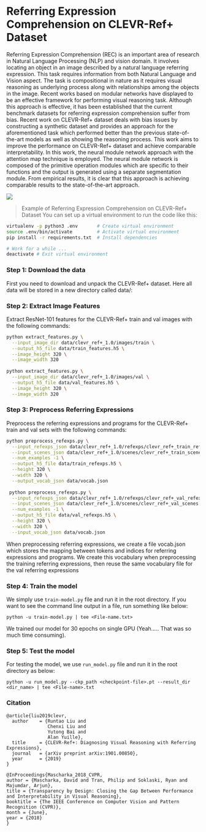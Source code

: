 # Referring Expression Comprehension on CLEVR-Ref+ Dataset

Referring Expression Comprehension (REC) is an important area of research in Natural Language Processing (NLP) and vision domain. It involves locating an object in
an image described by a natural language referring expression. This task requires information from both Natural Language and Vision aspect. The task is compositional
in nature as it requires visual reasoning as underlying process along with relationships among the objects in the image. Recent works based on modular networks have
displayed to be an effective framework for performing visual reasoning task.
Although this approach is effective, it has been established that the current benchmark datasets for referring expression comprehension suffer from bias. Recent work
on CLEVR-Ref+ dataset deals with bias issues by constructing a synthetic dataset and provides an approach for the aforementioned task which performed better than
the previous state-of-the-art models as well as showing the reasoning process. This work aims to improve the performance on CLEVR-Ref+ dataset and achieve comparable interpretability. In this work, the neural module network approach with the attention map technique is employed. The neural module network is composed of the primitive operation modules which are specific to their functions and the output is generated using a separate segmentation module. From empirical results, it is clear that this approach is achieving comparable results to the state-of-the-art approach.

![](https://github.com/ksrath0re/clevr-refplus/blob/master/Example.JPG)
> Example of Referring Expression Comprehension on CLEVR-Ref+ Dataset
You can set up a virtual environment to run the code like this:

```bash
virtualenv -p python3 .env       # Create virtual environment
source .env/bin/activate         # Activate virtual environment
pip install -r requirements.txt  # Install dependencies

# Work for a while ...
deactivate # Exit virtual environment
```

### Step 1: Download the data

First you need to download and unpack the CLEVR-Ref+ dataset. Here all data will be stored in a new directory called data/:

### Step 2: Extract Image Features

Extract ResNet-101 features for the CLEVR-Ref+ train and val images with the following commands:

```bash
python extract_features.py \
  --input_image_dir data/clevr_ref+_1.0/images/train \
  --output_h5_file data/train_features.h5 \
  --image_height 320 \
  --image_width 320
  
python extract_features.py \
  --input_image_dir data/clevr_ref+_1.0/images/val \
  --output_h5_file data/val_features.h5 \
  --image_height 320 \
  --image_width 320
```
### Step 3: Preprocess Referring Expressions
Preprocess the referring expressions and programs for the CLEVR-Ref+ train and val sets with the following commands:

```bash
python preprocess_refexps.py \
  --input_refexps_json data/clevr_ref+_1.0/refexps/clevr_ref+_train_refexps.json \
  --input_scenes_json data/clevr_ref+_1.0/scenes/clevr_ref+_train_scenes.json \
  --num_examples -1 \
  --output_h5_file data/train_refexps.h5 \
  --height 320 \
  --width 320 \
  --output_vocab_json data/vocab.json
  
 python preprocess_refexps.py \
  --input_refexps_json data/clevr_ref+_1.0/refexps/clevr_ref+_val_refexps.json \
  --input_scenes_json data/clevr_ref+_1.0/scenes/clevr_ref+_val_scenes.json \
  --num_examples -1 \
  --output_h5_file data/val_refexps.h5 \
  --height 320 \
  --width 320 \
  --input_vocab_json data/vocab.json
```

When preprocessing referring expressions, we create a file vocab.json which stores the mapping between tokens and indices for referring expressions and programs. We create this vocabulary when preprocessing the training referring expressions, then reuse the same vocabulary file for the val referring expressions

### Step 4: Train the model

We simply use `train-model.py` file and run it in the root directory. If you want to see the command line output in a file, run something like below:

```
python -u train-model.py | tee <File-name.txt>
```
We trained our model for 30 epochs on single GPU (Yeah..... That was so much time consuming).

### Step 5: Test the model

For testing the model, we use ` run_model.py ` file and run it in the root directory as below:

```
python -u run_model.py --ckp_path <checkpoint-file>.pt --result_dir <dir_name> | tee <File-name>.txt
```

### Citation

```
@article{liu2019clevr,
  author    = {Runtao Liu and
               Chenxi Liu and
               Yutong Bai and
               Alan Yuille},
  title     = {CLEVR-Ref+: Diagnosing Visual Reasoning with Referring Expressions},
  journal   = {arXiv preprint arXiv:1901.00850},
  year      = {2019}
}
```
```
@InProceedings{Mascharka_2018_CVPR,
author = {Mascharka, David and Tran, Philip and Soklaski, Ryan and Majumdar, Arjun},
title = {Transparency by Design: Closing the Gap Between Performance and Interpretability in Visual Reasoning},
booktitle = {The IEEE Conference on Computer Vision and Pattern Recognition (CVPR)},
month = {June},
year = {2018}
} 
```
